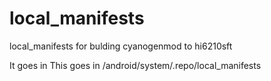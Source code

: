 # local_manifests
local_manifests for bulding cyanogenmod to hi6210sft

It goes in This goes in /android/system/.repo/local_manifests


